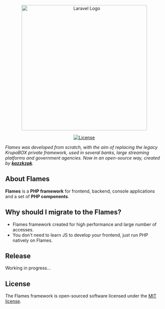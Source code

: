 <p align="center"><a href="https://laravel.com" target="_blank"><img src="https://i.postimg.cc/4yDHVvC7/flames.png" width="400" alt="Laravel Logo"></a></p>

<p align="center">
<a href="https://packagist.org/packages/laravel/framework"><img src="https://img.shields.io/packagist/l/laravel/framework" alt="License"></a>
</p>

*Flames was developed from scratch, with the aim of replacing the legacy KrupaBOX private framework, used in several banks, large streaming platforms and government agencies. Now in an open-source way, created by **[kazzkzpk](https://github.com/kazzkzpk)**.*

## About Flames

**Flames** is a **PHP framework** for frontend, backend, console applications and a set
of **PHP components**.

## Why should I migrate to the Flames?

* Flames framework created for high performance and large number of accesses.
* You don't need to learn JS to develop your frontend, just run PHP natively on Flames.

## Release

Working in progress...



## License

The Flames framework is open-sourced software licensed under the [MIT license](https://opensource.org/licenses/MIT).


